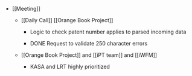 - [[Meeting]]
	 - [[Daily Call]] [[Orange Book Project]]
		 - Logic to check patent number applies to parsed incoming data

		 - DONE  Request to validate 250 character errors

	 - [[Orange Book Project]] and [[iPT team]] and [[iWFM]]
		 - KASA and LRT highly prioritized 
